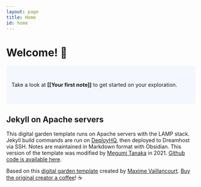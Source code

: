 ```yaml
---
layout: page
title: Home
id: home
---
```


# Welcome! 🌱

<p style="padding: 3em 1em; background: #f5f7ff; border-radius: 4px;">
  Take a look at <span style="font-weight: bold">[[Your first note]]</span> to get started on your exploration.
</p>

## Jekyll on Apache servers
This digital garden template runs on Apache servers with the LAMP stack. Jekyll build commands are run on [DeployHQ](https://www.deployhq.com/), then deployed to Dreamhost via SSH. Notes are maintained in Markdown format with Obsidian. This version of the template was modified by [Megumi Tanaka](https://megumi.co) in 2021. [Github code is available here](https://github.com/meewgumi/apache-digital-garden).

Based on this [digital garden template](https://github.com/maximevaillancourt/digital-garden-jekyll-template) created by [Maxime Vaillancourt](https://github.com/maximevaillancourt).  [Buy the original creator a coffee](https://ko-fi.com/maximevaillancourt)! ☕️
